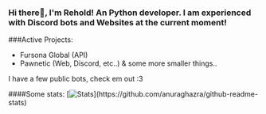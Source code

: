 ### Hi there👋, I'm Rehold! An Python developer. I am experienced with Discord bots and Websites at the current moment!

###Active Projects:
- Fursona Global (API)
- Pawnetic (Web, Discord, etc..)
& some more smaller things..


I have a few public bots, check em out :3


####Some stats:
[![Stats]([https://github-readme-stats.vercel.app/api/top-langs/?username=Rehold&layout=compact](https://github-readme-stats.vercel.app/api?username=Rehold&show_icons=true&title_color=3fe749&bg_color=000000&icon_color=44d8e9))](https://github.com/anuraghazra/github-readme-stats)

